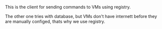 This is the client for sending commands to VMs using registry.

The other one tries with database, but VMs don't have internett before they are manually configed, thats why we use registry.